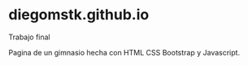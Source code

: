 # diegomstk.github.io

Trabajo final

Pagina de un gimnasio hecha con HTML CSS Bootstrap y Javascript.
